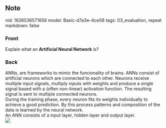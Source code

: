 ## Note
nid: 1636536571656
model: Basic-d7a3e-4ce08
tags: 03_evaluation, repeat
markdown: false

### Front
Explain what an <b>Artificial Neural Network</b> is?

### Back
<div>
  ANNs, are frameworks to mimic the funcionality of brains. ANNs
  consist of artificial neurons which are connected to each other.
  Neurons receive multiple input signals, multiply inputs with
  weights and produce a single signal based with a (often
  non-linear) activation function. The resulting signal is sent to
  multiple connected neurons.
</div>
<div>
  During the training phase, every neuron fits its weights
  individually to achieve a good prediction. By this process
  patterns and composition of the data is learned by the neural
  network.
</div>
<div>
  An ANN consists of a input layer, hidden layer and output layer.
</div>
<div><img src=
"paste-65748b755dcd3b2d86c54432cd4d2d2ca3f0bf6e.jpg"></div>
